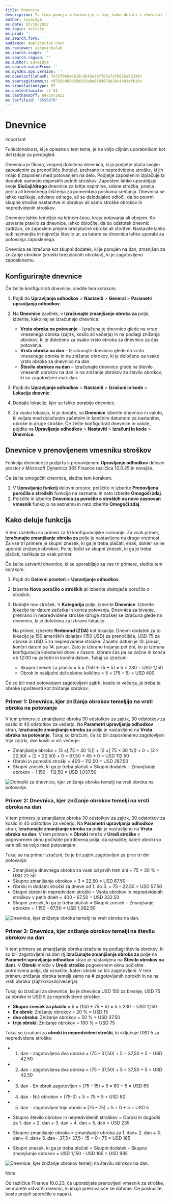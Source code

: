 ```yaml
---
title: Dnevnice
description: Ta tema ponuja informacije o tem, kako delati z dnevnimi stroški.
author: suvaidya
ms.date: 03/18/2022
ms.topic: article
ms.prod: ''
ms.search.form: ''
audience: Application User
ms.reviewer: johnmichalak
ms.search.scope: ''
ms.search.region: ''
ms.author: suvaidya
ms.search.validFrom: ''
ms.dyn365.ops.version: ''
ms.openlocfilehash: fe72f066a6819c3b43e3977d5e7afb01ba95338c
ms.sourcegitcommit: c0792bd65d92db25e0e8864879a19c4b93efb10c
ms.translationtype: MT
ms.contentlocale: sl-SI
ms.lasthandoff: 04/14/2022
ms.locfileid: "8596070"
---
```

# <a name="per-diem-expenses"></a>Dnevnice

> [!IMPORTANT] 
> Funkcionalnost, ki je opisana v tem tema, je na voljo ciljnim uporabnikom kot del izdaje za predogled.

Dnevnica je fiksna, vnaprej določena dnevnica, ki jo podjetje plača svojim zaposlenim za prenočišče (hotele), prehrano in nepredvidene stroške, ki jih imajo ti zaposleni med potovanjem na delo. Podjetje zaposlenim izplačuje ta dodatek namesto dejanskih potnih stroškov. Zaposleni lahko uporabljajo svoje **Slučaji/drugo** dnevnice za kritje napitnine, sobne strežbe, pranja perila ali kemičnega čiščenja za pomembna poslovna srečanja. Dnevnica se lahko razlikuje, odvisno od tega, ali se delodajalec odloči, da bo povrnil skupne stroške nastanitve in obrokov ali samo stroške obrokov in nepredvidenih stroškov.

Dnevnice lahko temeljijo na letnem času, kraju potovanja ali obojem. Ko ustvarite pravilo za dnevnice, lahko določite, da bo odstotek dnevnic zadržan, če zaposleni prejme brezplačne obroke ali storitve. Nastavite lahko tudi najmanjše in največje število ur, za katere se dnevnica lahko uporabi za potovanja zaposlenega.

Dnevnica se izračuna kot skupni dodatek, ki je ponujen na dan, zmanjšan za znižanje obrokov (stroški brezplačnih obrokov), ki je zagotovljeno zaposlenemu.

## <a name="configure-per-diems"></a>Konfigurirajte dnevnice

Če želite konfigurirati dnevnice, sledite tem korakom.

1. Pojdi do **Upravljanje odhodkov** \> **Nastaviti** \> **General** \> **Parametri upravljanja odhodkov**.
2. Na **Dnevnice** zavihek, v **Izračunajte zmanjšanje obroka za** polje, izberite, kako naj se izračunajo dnevnice:

    - **Vrsta obroka na potovanje** – Izračunajte dnevnico glede na vrsto vnesenega obroka (zajtrk, kosilo ali večerja) in na podlagi znižanja obrokov, ki je določeno za vsako vrsto obroka za dnevnico za čas potovanja.
    - **Vrsta obroka na dan** – Izračunajte dnevnico glede na vrsto vnesenega obroka in na znižanje obrokov, ki je določeno za vsako vrsto obroka za dnevnico na dan.
    - **Število obrokov na dan** – Izračunajte dnevnico glede na število vnesenih obrokov na dan in na znižanje obrokov za število obrokov, ki so zagotovljeni vsak dan.

3. Pojdi do **Upravljanje odhodkov** \> **Nastaviti** \> **Izračuni in kode** \> **Lokacije dnevnic**.
4. Dodajte lokacije, kjer se lahko porabijo dnevnice.
5. Za vsako lokacijo, ki jo dodate, na **Dnevnice** izberite dnevnico in valuto, ki veljata med določenim začetnim in končnim datumom za nastanitev, obroke in druge stroške. Če želite konfigurirati dnevnice in valute, pojdite na **Upravljanje odhodkov** \> **Nastaviti** \> **Izračuni in kode** \> **Dnevnice**.

## <a name="per-diems-in-the-reimagined-expense-interface"></a>Dnevnice v prenovljenem vmesniku stroškov

Funkcija dnevnice je podprta v prenovljenem **Upravljanje odhodkov** delovni prostor v Microsoft Dynamics 365 Finance različica 10.0.25 in novejše.

Če želite omogočiti dnevnice, sledite tem korakom.

1. V **Upravljanje funkcij** delovni prostor, poiščite in izberite **Prenovljena poročila o stroških** funkcijo na seznamu in nato izberite **Omogoči zdaj**.
2. Poiščite in izberite **Dnevnica za poročilo o stroških na novo zasnovan vmesnik** funkcijo na seznamu in nato izberite **Omogoči zdaj**.

## <a name="how-the-feature-works"></a>Kako deluje funkcija

V tem razdelku so primeri za tri konfiguracijske scenarije. Za vsak primer, **Izračunajte zmanjšanje obroka za** polje je nastavljeno na drugo vrednost. Za vse tri primere je skupni znesek, ki ga je treba plačati, enak, dokler se ne uporabi znižanje obrokov. Po tej točki se skupni znesek, ki ga je treba plačati, razlikuje za vsak primer.

Če želite ustvariti dnevnice, ki se uporabljajo za vse tri primere, sledite tem korakom.

1. Pojdi do **Delovni prostori** \> **Upravljanje odhodkov**.
2. Izberite **Novo poročilo o stroških** ali izberite obstoječe poročilo o stroških.
3. Dodajte nov strošek. V **Kategorija** polje, izberite **Dnevnice**. Izberite lokacijo ter datum začetka in konca potovanja. Dnevnica za bivanje, prehrano in nepredvidene stroške (druge stroške) se izračuna glede na dnevnico, ki je določena za izbrano lokacijo.

    Na primer, izberete **Redmond (ZDA)** kot lokacija. Dnevni dodatek za to lokacijo je 150 ameriških dolarjev (150 USD) za prenočišče, USD 75 za obroke in USD 5 za nepredvidene stroške. Začetni datum je 10. januar, končni datum pa 14. januar. Zato je izbrano trajanje pet dni, ko je izbrana konfiguracija koledarski dnevi s časom, izbrani čas pa se začne in konča ob 12:00 na začetni in končni datum. Tukaj so izračuni:

    - Skupni znesek za plačilo = 5 × (150 + 75 + 5) = 5 × 230 = USD 1,150
    - Obrok in naključni del celotne količine = 5 × (75 + 5) = USD 400

Če so bili med potovanjem zagotovljeni zajtrk, kosilo in večerja, je treba te obroke upoštevati kot znižanje obrokov.

### <a name="example-1-per-diem-where-meal-reductions-are-based-on-meal-type-per-trip"></a>Primer 1: Dnevnica, kjer znižanja obrokov temeljijo na vrsti obroka na potovanje

V tem primeru je zmanjšanje obroka 30 odstotkov za zajtrk, 30 odstotkov za kosilo in 40 odstotkov za večerjo. Na **Parametri upravljanja odhodkov** stran, **Izračunajte zmanjšanje obroka za** polje je nastavljeno na **Vrsta obroka na potovanje**. Tukaj so izračuni, če so bili zaposlenemu zagotovljeni trije zajtrki, dve kosili in nič večerje:

- Zmanjšanje obroka = (3 ×\[ 75 × 30 %\]) + (2 ×\[ 75 × 30 %\]) + 0 = (3 × 22,50) + (2 × 22,50) + 0 = 67,50 + 45 + 0 = USD 112.50
- Obroki in pomožni stroški = 400 – 112,50 = USD 287.50
- Skupni znesek, ki ga je treba plačati = Skupni dodatek – Zmanjšanje obrokov = 1.150 – 112,50 = USD 1,037.50

![Odhodki za dnevnice, kjer znižanje obroka temelji na vrsti obroka na potovanje.](media/1-meal-type-per-trip.png)

### <a name="example-2-per-diem-where-meal-reductions-are-based-on-meal-type-per-day"></a>Primer 2: Dnevnica, kjer znižanje obrokov temelji na vrsti obroka na dan

V tem primeru je zmanjšanje obroka 30 odstotkov za zajtrk, 30 odstotkov za kosilo in 40 odstotkov za večerjo. Na **Parametri upravljanja odhodkov** stran, **Izračunajte zmanjšanje obroka za** polje je nastavljeno na **Vrsta obroka na dan**. V tem primeru v **Obroki** mrežo v **Uredi stroške** v pogovornem oknu počistite potrditvena polja, da označite, kateri obroki so vam bili na voljo med potovanjem.

Tukaj so na primer izračuni, če je bil zajtrk zagotovljen za prve tri dni potovanja:

- Zmanjšanje dnevnega obroka za vsak od prvih treh dni = 75 × 30 % = USD 22.50
- Skupno zmanjšanje obrokov = 3 × 22,50 = USD 67.50
- Obroki in dodatni stroški za dneve od 1. do 3. = 75 – 22.50 = USD 57.50
- Skupni obroki in nepredvideni stroški = Vsota obrokov in nepredvidenih stroškov v petih dneh = 400 – 67,50 = USD 332.50
- Skupni znesek, ki ga je treba plačati = Skupni znesek – Zmanjšanje obrokov = 1.150 – 67,50 = USD 1,082.50

![Dnevnice, kjer znižanje obroka temelji na vrsti obroka na dan.](media/2-meal-type-per-day.png)

### <a name="example-3-per-diem-where-meal-reductions-are-based-on-number-of-meals-per-day"></a>Primer 3: Dnevnica, kjer znižanje obrokov temelji na številu obrokov na dan

V tem primeru se zmanjšanje obroka izračuna na podlagi števila obrokov, ki so bili zagotovljeni na dan (tj.**Izračunajte zmanjšanje obroka za** polje na **Parametri upravljanja odhodkov** stran je nastavljena na **Število obrokov na dan**). V **Obroki** mrežo v **Uredi stroške** pogovornem oknu počistite potrditvena polja, da označite, kateri obroki so bili zagotovljeni.
V tem primeru znižanje obroka temelji samo na # zagotovljenih obrokih in ne na vrsti obroka (zajtrk/kosilo/večerja).

Tukaj so izračuni za dnevnice, ko je dnevnica USD 150 za bivanje, USD 75 za obroke in USD 5 za nepredvidene stroške:

- **Skupni znesek za plačilo** = 5 × (150 + 75 + 5) = 5 × 230 = USD 1,150
- **En obrok:** Znižanje obrokov = 20 % = USD 15
- **dva obroka:** Znižanje obrokov = 50 % = USD 37.50
- **trije obroki:** Znižanje obrokov = 100 % = USD 75

Tukaj so izračuni za **obroki in nepredvideni stroški**, ki vključuje USD 5 za nepredvidene stroške:

- 1. dan - zagotovljena dva obroka = (75 – 37,50) + 5 = 37,50 + 5 = USD 42.50
- 2. dan - zagotovljena dva obroka = (75 – 37,50) + 5 = 37,50 + 5 = USD 42.50
- 3. dan - En obrok zagotovljen = (75 – 15) + 5 = 60 + 5 = USD 65
- 4. dan - Nič obrokov = (75-0) + 5 = 75 + 5 = USD 80
- 5. dan - zagotovljeni trije obroki = (75 – 75) + 5 = 0 + 5 = USD 5

- Skupno število obrokov in nepredvidenih stroškov = Obroki in dogodki za 1. dan + 2. dan + 3. dan + 4. dan + 5. dan = USD 235
- Skupno zmanjšanje obroka = zmanjšanje obroka za 1. dan+ 2. dan + 3. dan+ 4. dan+ 5. dan= 37,5+ 37,5+ 15 + 0+ 75 = USD 165
- Skupni znesek, ki ga je treba plačati = Skupni dodatek – Skupno zmanjšanje obrokov = USD 1,150 - USD 165 = USD 985

![Dnevnice, kjer znižanje obrokov temelji na številu obrokov na dan.](media/3-number-of-meals-per-day.png)

> [!NOTE]
> Od različice Finance 10.0.23, če uporabljate prenovljeni vmesnik za stroške, ne morete ustvariti dnevnic, ki imajo prekrivajoče se datume. Če poskusite, boste prejeli sporočilo o napaki.
